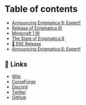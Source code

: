 # Table of contents

* [Announcing Enigmatica 9: Expert!](README.md)
* [Release of Enigmatica 9!](<README (1).md>)
* [Minecraft 1.19](<README (3).md>)
* [The State of Enigmatica 8](<README (2).md>)
* [🎉 E6E Release](<README (2) (1).md>)
* [Announcing Enigmatica 6: Expert!](readme-1.md)

## 🔗 Links

* [Wiki](https://wiki.enigmatica.net)
* [CurseForge](https://www.curseforge.com/members/enigmaticamodpacks/projects)
* [Discord](https://discord.gg/enigmatica)
* [Twitter](https://twitter.com/EnigmaticaPacks)
* [GitHub](https://github.com/EnigmaticaModpacks)
